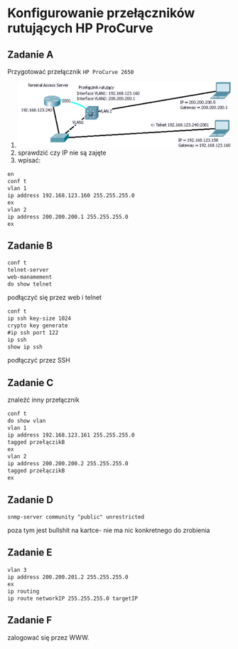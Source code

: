 # Konfigurowanie przełączników rutujących HP ProCurve

## Zadanie A

Przygotować przełącznik `HP ProCurve 2650`

1. ![connections](connect056.png)
2. sprawdzić czy IP nie są zajęte
3. wpisać:

```CISCOIOS
en
conf t
vlan 1
ip address 192.168.123.160 255.255.255.0
ex
vlan 2
ip address 200.200.200.1 255.255.255.0
ex
```

## Zadanie B

```CISCOIOS
conf t
telnet-server
web-manamement
do show telnet
```

podłączyć się przez web i telnet 

```CICCOIOS
conf t
ip ssh key-size 1024
crypto key generate
#ip ssh port 122
ip ssh
show ip ssh
```

podłączyć przez SSH

## Zadanie C

znaleźć inny przełącznik

```CISCOIOS
conf t
do show vlan
vlan 1
ip address 192.168.123.161 255.255.255.0
tagged przełączikB
ex
vlan 2
ip address 200.200.200.2 255.255.255.0
tagged przełączikB
ex
```

## Zadanie D

```CISCOIOS
snmp-server community "public" unrestricted
```

poza tym jest bullshit na kartce- nie ma nic konkretnego do zrobienia

## Zadanie E

```CISCIOIOS
vlan 3
ip address 200.200.201.2 255.255.255.0
ex
ip routing
ip route networkIP 255.255.255.0 targetIP
```

## Zadanie F

zalogować się przez WWW.

